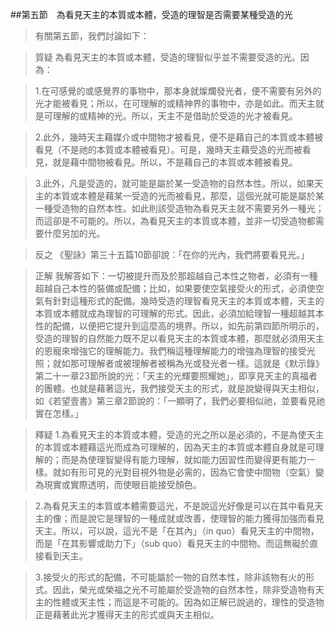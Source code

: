 ##第五節　為看見天主的本質或本體，受造的理智是否需要某種受造的光
>有關第五節，我們討論如下：

>質疑	為看見天主的本質或本體，受造的理智似乎並不需要受造的光。因為：

>1.在可感覺的或感覺界的事物中，那本身就燦爛發光者，便不需要有另外的光才能被看見；所以，在可理解的或精神界的事物中，亦是如此。而天主就是可理解的或精神的光。所以，天主不是借助於受造的光才被看見。

>2.此外，幾時天主藉媒介或中間物才被看見，便不是藉自己的本質或本體被看見（不是祂的本質或本體被看見）。可是，幾時天主藉受造的光而被看見，就是藉中間物被看見。所以，不是藉自己的本質或本體被看見。

>3.此外，凡是受造的，就可能是屬於某一受造物的自然本性。所以，如果天主的本質或本體是藉某一受造的光而被看見，那麼，這個光就可能是屬於某一種受造物的自然本性。如此則該受造物為看見天主就不需要另外一種光；而這卻是不可能的。所以，為看見天主的本質或本體，並非一切受造物都需要什麼另加的光。

>反之	 《聖詠》第三十五篇10節卻說：「在你的光內，我們將要看見光。」

>正解	我解答如下：一切被提升而及於那超越自己本性之物者，必須有一種超越自己本性的裝備或配備；比如，如果要使空氣接受火的形式，必須使空氣有針對這種形式的配備。幾時受造的理智看見天主的本質或本體，天主的本質或本體就成為理智的可理解的形式。因此，必須加給理智一種超越其本性的配備，以便把它提升到這麼高的境界。所以，如先前第四節所明示的，受造的理智的自然能力既不足以看見天主的本質或本體，那麼就必須用天主的恩寵來增強它的理解能力。我們稱這種理解能力的增強為理智的接受光照；就如那可理解者或被理解者被稱為光或發光者一樣。這就是《默示錄》第二十一章23節所說的光：「天主的光輝要照耀她」，即享見天主的真福者的團體。也就是藉著這光，我們接受天主的形式，就是說變得與天主相似，如《若望壹書》第三章2節說的：「一顯明了，我們必要相似祂，並要看見祂實在怎樣。」

>釋疑	1.為看見天主的本質或本體，受造的光之所以是必須的，不是為使天主的本質或本體藉這光而成為可理解的，因為天主的本質或本體自身就是可理解的；而是為使理智變得有能力理解，就如能力因習性而變得更有能力一樣。就如有形可見的光對目視外物是必需的，因為它會使中間物（空氣）變為現實或實際透明，而使眼目能接受顏色。

>2.為看見天主的本質或本體需要這光，不是說這光好像是可以在其中看見天主的像；而是說它是理智的一種成就或改善，使理智的能力獲得加強而看見天主。所以，可以說，這光不是「在其內」（in quo）看見天主的中間物，而是「在其影響或助力下」（sub quo）看見天主的中間物。而這無礙於直接看到天主。

>3.接受火的形式的配備，不可能屬於一物的自然本性，除非該物有火的形式。因此，榮光或榮福之光不可能屬於受造物的自然本性，除非受造物有天主的性體或天主性；而這是不可能的。因為如正解已說過的，理性的受造物正是藉著此光才獲得天主的形式或與天主相似。
